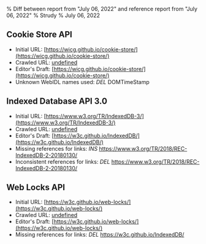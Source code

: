 % Diff between report from "July 06, 2022" and reference report from "July 06, 2022"
% Strudy
% July 06, 2022

## Cookie Store API

- Initial URL: [https://wicg.github.io/cookie-store/](https://wicg.github.io/cookie-store/)
- Crawled URL: [undefined](undefined)
- Editor's Draft: [https://wicg.github.io/cookie-store/](https://wicg.github.io/cookie-store/)
- Unknown WebIDL names used: *DEL* DOMTimeStamp


## Indexed Database API 3.0

- Initial URL: [https://www.w3.org/TR/IndexedDB-3/](https://www.w3.org/TR/IndexedDB-3/)
- Crawled URL: [undefined](undefined)
- Editor's Draft: [https://w3c.github.io/IndexedDB/](https://w3c.github.io/IndexedDB/)
- Missing references for links: *INS* https://www.w3.org/TR/2018/REC-IndexedDB-2-20180130/
- Inconsistent references for links: *DEL* https://www.w3.org/TR/2018/REC-IndexedDB-2-20180130/


## Web Locks API

- Initial URL: [https://w3c.github.io/web-locks/](https://w3c.github.io/web-locks/)
- Crawled URL: [undefined](undefined)
- Editor's Draft: [https://w3c.github.io/web-locks/](https://w3c.github.io/web-locks/)
- Missing references for links: *DEL* https://w3c.github.io/IndexedDB/



